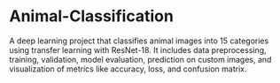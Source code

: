 # Animal-Classification
A deep learning project that classifies animal images into 15 categories using transfer learning with ResNet-18. It includes data preprocessing, training, validation, model evaluation, prediction on custom images, and visualization of metrics like accuracy, loss, and confusion matrix.
